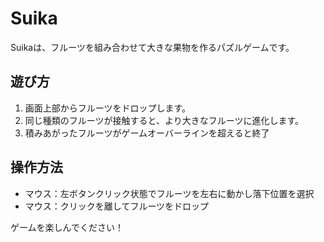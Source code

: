 # Suika
Suikaは、フルーツを組み合わせて大きな果物を作るパズルゲームです。

## 遊び方
1. 画面上部からフルーツをドロップします。
2. 同じ種類のフルーツが接触すると、より大きなフルーツに進化します。
3. 積みあがったフルーツがゲームオーバーラインを超えると終了

## 操作方法
- マウス：左ボタンクリック状態でフルーツを左右に動かし落下位置を選択
- マウス：クリックを離してフルーツをドロップ

ゲームを楽しんでください！
